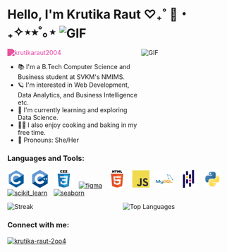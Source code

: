 <h1 align="left">Hello, I'm Krutika Raut ♡₊˚ 🦢・₊✧⋆⭒˚｡⋆ <img align="center" alt="GIF" src="https://media.tenor.com/8HaTOA3o0OoAAAAi/pixel-cat.gif" width="100px" height="80px" /></h1> 
<img align="right" alt="GIF" src="https://media.tenor.com/4WvV9GY4yTEAAAAi/azur-lane-game.gif" width="200px" height="200px" />
<p align="left"> <img src="https://komarev.com/ghpvc/?username=krutikaraut2004&label=Profile%20views&color=0e75b6&style=flat" alt="krutikaraut2004" style="filter: invert(39%) sepia(100%) saturate(2968%) hue-rotate(301deg) brightness(94%) contrast(92%);" /> </p>

- 📚 I'm a B.Tech Computer Science and Business student at SVKM's NMIMS.
- 🪐 I'm interested in Web Development, Data Analytics, and Business Intelligence etc.
- 📜 I'm currently learning and exploring Data Science.
- 👩‍🍳 I also enjoy cooking and baking in my free time.
- 🌷 Pronouns: She/Her

<h3 style="text-align: left;">Languages and Tools:</h3>
<p style="text-align: left;">
  <a href="https://www.cprogramming.com/" target="_blank" rel="noreferrer"><img src="https://raw.githubusercontent.com/devicons/devicon/master/icons/c/c-original.svg" alt="c" width="40" height="40" style="margin-right: 10px;"/></a>
  <a href="https://www.w3schools.com/cpp/" target="_blank" rel="noreferrer"><img src="https://raw.githubusercontent.com/devicons/devicon/master/icons/cplusplus/cplusplus-original.svg" alt="cplusplus" width="40" height="40" style="margin-right: 10px;"/></a>
  <a href="https://www.w3schools.com/css/" target="_blank" rel="noreferrer"><img src="https://raw.githubusercontent.com/devicons/devicon/master/icons/css3/css3-original-wordmark.svg" alt="css3" width="40" height="40" style="margin-right: 10px;"/></a>
  <a href="https://www.figma.com/" target="_blank" rel="noreferrer"><img src="https://www.vectorlogo.zone/logos/figma/figma-icon.svg" alt="figma" width="40" height="40" style="margin-right: 10px;"/></a>
  <a href="https://www.w3.org/html/" target="_blank" rel="noreferrer"><img src="https://raw.githubusercontent.com/devicons/devicon/master/icons/html5/html5-original-wordmark.svg" alt="html5" width="40" height="40" style="margin-right: 10px;"/></a>
  <a href="https://developer.mozilla.org/en-US/docs/Web/JavaScript" target="_blank" rel="noreferrer"><img src="https://raw.githubusercontent.com/devicons/devicon/master/icons/javascript/javascript-original.svg" alt="javascript" width="40" height="40" style="margin-right: 10px;"/></a>
  <a href="https://www.mysql.com/" target="_blank" rel="noreferrer"><img src="https://raw.githubusercontent.com/devicons/devicon/master/icons/mysql/mysql-original-wordmark.svg" alt="mysql" width="40" height="40" style="margin-right: 10px;"/></a>
  <a href="https://pandas.pydata.org/" target="_blank" rel="noreferrer"><img src="https://raw.githubusercontent.com/devicons/devicon/2ae2a900d2f041da66e950e4d48052658d850630/icons/pandas/pandas-original.svg" alt="pandas" width="40" height="40" style="margin-right: 10px;"/></a>
  <a href="https://www.python.org" target="_blank" rel="noreferrer"><img src="https://raw.githubusercontent.com/devicons/devicon/master/icons/python/python-original.svg" alt="python" width="40" height="40" style="margin-right: 10px;"/></a>
  <a href="https://scikit-learn.org/" target="_blank" rel="noreferrer"><img src="https://upload.wikimedia.org/wikipedia/commons/0/05/Scikit_learn_logo_small.svg" alt="scikit_learn" width="40" height="40" style="margin-right: 10px;"/></a>
  <a href="https://seaborn.pydata.org/" target="_blank" rel="noreferrer"><img src="https://seaborn.pydata.org/_images/logo-mark-lightbg.svg" alt="seaborn" width="40" height="40" style="margin-right: 10px;"/></a>
</p>


<div style="display: flex;">
    <img src="https://github-readme-streak-stats.herokuapp.com/?user=krutikaraut2004&theme=dracula&hide_border=false" alt="Streak" style="width: 52%;">
    <img src="https://github-readme-stats.vercel.app/api/top-langs/?username=krutikaraut2004&theme=dracula&show_icons=true&hide_border=false&layout=compact" alt="Top Languages" style="width: 37%;">
</div>


<h3 align="left">Connect with me:</h3>
<p align="left">
<a href="https://linkedin.com/in/krutika-raut-2oo4" target="blank"><img align="center" src="https://raw.githubusercontent.com/rahuldkjain/github-profile-readme-generator/master/src/images/icons/Social/linked-in-alt.svg" alt="krutika-raut-2oo4" height="30" width="40" /></a>
</p>
